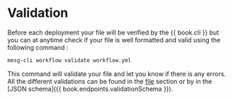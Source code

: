 # Validation

Before each deployment your file will be verified by the {{ book.cli }} but you can at anytime check if your file is well formatted and valid using the following command :

```bash
mesg-cli workflow validate workflow.yml
```

This command will validate your file and let you know if there is any errors. All the different validations can be found in the [file](./file.md) section or by in the [JSON schema]({{ book.endpoints.validationSchema }}).
